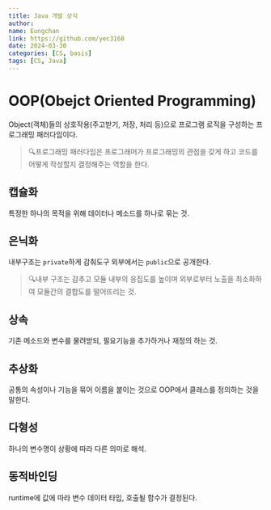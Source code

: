 ```yaml
---
title: Java 개발 상식
author:
name: Eungchan
link: https://github.com/yec3168
date: 2024-03-30
categories: [CS, basis]
tags: [CS, Java]
---
```


# OOP(Obejct Oriented Programming)

Object(객체)들의 상호작용(주고받기, 저장, 처리 등)으로 프로그램 로직을 구성하는 프로그래밍 패러다임이다.

> 🔍프로그래밍 패러다임은 프로그래머가 프로그래밍의 관점을 갖게 하고 코드를 어떻게 작성할지 결정해주는 역할을 한다.

## 캡슐화
특정한 하나의 목적을 위해 데이터나 메소드를 하나로 묶는 것.

## 은닉화
내부구조는 `private`하게 감춰도구 외부에서는 `public`으로 공개한다.

> 🔍내부 구조는 감추고 모듈 내부의 응집도를 높이며 외부로부터 노출을 최소화하여 모듈간의 결합도를 떨어뜨리는 것.

## 상속
기존 메소드와 변수를 물려받되, 필요기능을 추가하거나 재정의 하는 것.

## 추상화
공통의 속성이나 기능을 묶어 이름을 붙이는 것으로 OOP에서 클래스를 정의하는 것을 말한다.

## 다형성
하나의 변수명이 상황에 따라 다른 의미로 해석.

## 동적바인딩
runtime에 값에 따라 변수 데이터 타입, 호출될 함수가 결정된다.


